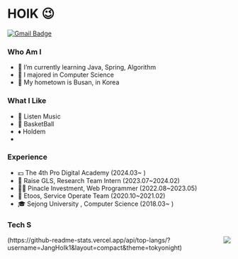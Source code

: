 # HOIK 😉
[![Gmail Badge](https://img.shields.io/badge/Gmail-D14836?style=flat&logo=Gmail&logoColor=white)](mailto:bluesky2915@gmail.com)


### Who Am I
- 🌱 I’m currently learning Java, Spring, Algorithm
- 🥇 I majored in Computer Science
- 🚅 My hometown is Busan, in Korea

### What I Like
- 🎵 Listen Music
- 🏀 BasketBall
- ♦️ Holdem
- 
### Experience
- 💵 The 4th Pro Digital Academy (2024.03~ )
- 📄 Raise GLS, Research Team Intern (2023.07~2024.02)
- 🧑‍💻 Pinacle Investment, Web Programmer (2022.08~2023.05) 
- 🏢 Etoos, Service Operate Team (2020.10~2021.02)
- 🎓 Sejong University , Computer Science (2018.03~ )

### Tech S





<img align='right' src="http://mazassumnida.wtf/api/v2/generate_badge?boj=wkdghdlr1">
(https://github-readme-stats.vercel.app/api/top-langs/?username=JangHoIk1&layout=compact&theme=tokyonight)




